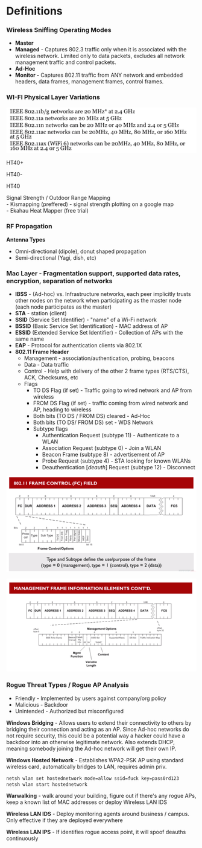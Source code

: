 # Definitions

### Wireless Sniffing Operating Modes

* **Master**
* **Managed** - Captures 802.3 traffic only when it is associated with the wireless network. Limited only to data packets, excludes all network management traffic and control packets.
* **Ad**-**Hoc**&#x20;
* **Monitor -** Captures 802.11 traffic from ANY network and embedded headers, data frames, management frames, control frames.



### WI-FI Physical Layer Variations

![](<../../.gitbook/assets/image (46).png>)

HT40+

HT40-

HT40

Signal Strength / Outdoor Range Mapping\
&#x20;   \- Kismapping (preffered) - signal strength plotting on a google map \
&#x20;   \- Ekahau Heat Mapper (free trial)

### RF Propagation

**Antenna Types**

* Omni-directional (dipole), donut shaped propagation
* Semi-directional (Yagi, dish, etc)

### **Mac Layer** - Fragmentation support, supported data rates, encryption, separation of networks

* **IBSS** - (Ad-hoc) vs. Infrastructure networks, each peer implicitly trusts other nodes on the network when participating as the master node (each node participates as the master)
* **STA** - station (client)
* **SSID** (Service Set Identifier) - "name" of a Wi-Fi network
* **BSSID** (Basic Service Set Identification) - MAC address of AP
* **ESSID** (Extended Service Set Identifier) - Collection of APs with the same name
* **EAP** - Protocol for authentication clients via 802.1X
* **802.11 Frame Header**
  * Management - association/authentication, probing, beacons
  * Data - Data traffic
  * Control - Help with delivery of the other 2 frame types (RTS/CTS), ACK, Checksums, etc
  * Flags
    * TO DS Flag (if set) - Traffic going to wired network and AP from wireless
    * FROM DS Flag (if set) - traffic coming from wired network and AP, heading to wireless
    * Both bits (TO DS / FROM DS) cleared - Ad-Hoc
    * Both bits (TO DS/ FROM DS) set - WDS Network
    * Subtype flags
      * Authentication Request (subtype 11) - Authenticate to a WLAN
      * Association Request (subtype 0) - Join a WLAN
      * Beacon Frame (subtype 8) - advertisement of AP
      * Probe Request (subtype 4) - STA looking for known WLANs
      * Deauthentication \[_deauth_] Request (subtype 12) - Disconnect

![Frame control fields](<../../.gitbook/assets/image (56) (1).png>)

![](<../../.gitbook/assets/image (35).png>)

### **Rogue Threat Types / Rogue AP Analysis**

* Friendly - Implemented by users against company/org policy
* Malicious - Backdoor
* Unintended - Authorized but misconfigured

**Windows Bridging** - Allows users to extend their connectivity to others by bridging their connection and acting as an AP. Since Ad-hoc networks do not require security, this could be a potential way a hacker could have a backdoor into an otherwise legitimate network. Also extends DHCP, meaning somebody joining the Ad-hoc network will get their own IP.

**Windows Hosted Network** - Establishes WPA2-PSK AP using standard wireless card, automatically bridges to LAN, requires admin priv.

```
netsh wlan set hostednetwork mode=allow ssid=fuck key=pass0rd123
netsh wlan start hostednetwork
```

**Warwalking** - walk around your building, figure out if there's any rogue APs, keep a known list of MAC addresses or deploy Wireless LAN IDS

**Wireless LAN IDS** - Deploy monitoring agents around business / campus. Only effective if they are deployed everywhere

**Wireless LAN IPS** - If identifies rogue access point, it will spoof deauths continuously
